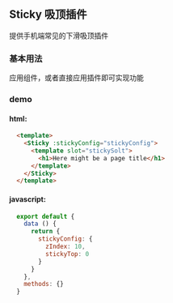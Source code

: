 <style scoped>
  .main{
    padding-left: 10px;
  }
  .inner{
    padding: 10px;
  }
  .btn{
    height: 20px;
    width: 60px;
    line-height: 20px;
    color: #fff;
    text-align: center;
    border-radius: 5px;
    margin-top: 10px;
    font-size: 12px;
    background-color: #ff5e51;
  }
</style>

## Sticky 吸顶插件

提供手机端常见的下滑吸顶插件

### 基本用法

应用组件，或者直接应用插件即可实现功能

### demo
<Sticky :stickyConfig="stickyConfig">
  <template slot="stickySolt">
    <h1>Here might be a page title</h1>
  </template>
</Sticky>


#### html:
```html
  <template>
    <Sticky :stickyConfig="stickyConfig">
      <template slot="stickySolt">
        <h1>Here might be a page title</h1>
      </template>
    </Sticky>
  </template>
```
#### javascript:
```js
  export default {
    data () {
      return {
        stickyConfig: {
          zIndex: 10,
          stickyTop: 0
        }
      }
    },
    methods: {}
  }
```
<script>
  export default {
    data () {
      return {
        stickyConfig: {
          zIndex: 10,
          stickyTop: 0
        }
      }
    },
    methods: {}
  }
</script>
